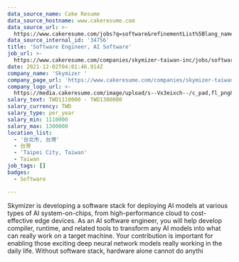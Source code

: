 ```yaml
---
data_source_name: Cake Resume
data_source_hostname: www.cakeresume.com
data_source_url: >-
  https://www.cakeresume.com/jobs?q=software&refinementList%5Blang_name%5D%5B0%5D=English&refinementList%5Bsalary_type%5D=per_year&range%5Bsalary_range%5D%5Bmin%5D=1000000&page=2
data_source_internal_id: '34756'
title: 'Software Engineer, AI Software'
job_url: >-
  https://www.cakeresume.com/companies/skymizer-taiwan-inc/jobs/software-engineer-ai-software
date: 2021-12-02T04:01:46.914Z
company_name: 'Skymizer '
company_page_url: 'https://www.cakeresume.com/companies/skymizer-taiwan-inc'
company_logo_url: >-
  https://media.cakeresume.com/image/upload/s--Vx3eixch--/c_pad,fl_png8,h_200,w_200/v1638618533/q6kozrgtey2jcnokwbd6.png
salary_text: TWD1110000 - TWD1300000
salary_currency: TWD
salary_type: per_year
salary_min: 1110000
salary_max: 1300000
location_list:
  - '台北市, 台灣'
  - 台灣
  - 'Taipei City, Taiwan'
  - Taiwan
job_tags: []
badges:
  - Software

---
```


Skymizer is developing a software stack for deploying AI models at various types of AI system-on-chips, from high-performance cloud to cost-effective edge devices. As an AI software engineer, you will help develop compiler, runtime, and related tools to transform any AI models into what can really work on a target machine. Your contribution is important for enabling those exciting deep neural network models really working in the daily life. Without software stack, hardware alone cannot do anythi